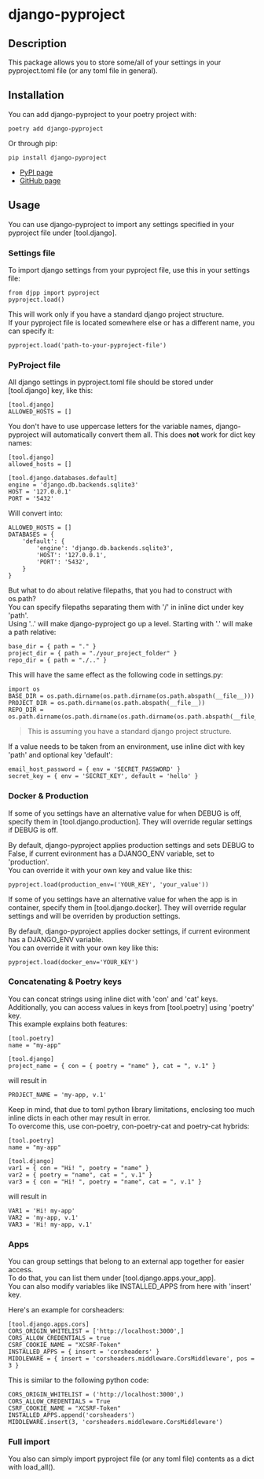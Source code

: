 # django-pyproject

## Description

This package allows you to store some/all of your settings in your pyproject.toml file (or any toml file in general).

## Installation

You can add django-pyproject to your poetry project with:

    poetry add django-pyproject

Or through pip:

    pip install django-pyproject

- [PyPI page](https://pypi.org/project/django-pyproject/)
- [GitHub page](https://github.com/Ceterai/django-pyproject/)

## Usage

You can use django-pyproject to import any settings specified in your pyproject file under [tool.django].

### Settings file

To import django settings from your pyproject file, use this in your settings file:

    from djpp import pyproject
    pyproject.load()

This will work only if you have a standard django project structure.  
If your pyproject file is located somewhere else or has a different name, you can specify it:

    pyproject.load('path-to-your-pyproject-file')

### PyProject file

All django settings in pyproject.toml file should be stored under [tool.django] key, like this:

    [tool.django]
    ALLOWED_HOSTS = []

You don't have to use uppercase letters for the variable names, django-pyproject will automatically convert them all. This does **not** work for dict key names:

    [tool.django]
    allowed_hosts = []

    [tool.django.databases.default]
    engine = 'django.db.backends.sqlite3'
    HOST = '127.0.0.1'
    PORT = '5432'

Will convert into:

    ALLOWED_HOSTS = []
    DATABASES = {
        'default': {
            'engine': 'django.db.backends.sqlite3',
            'HOST': '127.0.0.1',
            'PORT': '5432',
        }
    }

But what to do about relative filepaths, that you had to construct with os.path?  
You can specify filepaths separating them with '/' in inline dict under key 'path'.  
Using '..' will make django-pyproject go up a level.
Starting with '.' will make a path relative:

    base_dir = { path = "." }
    project_dir = { path = "./your_project_folder" }
    repo_dir = { path = "./.." }

This will have the same effect as the following code in settings.py:

    import os
    BASE_DIR = os.path.dirname(os.path.dirname(os.path.abspath(__file__)))
    PROJECT_DIR = os.path.dirname(os.path.abspath(__file__))
    REPO_DIR = os.path.dirname(os.path.dirname(os.path.dirname(os.path.abspath(__file__))))

> This is assuming you have a standard django project structure.

If a value needs to be taken from an environment, use inline dict with key 'path' and optional key 'default':

    email_host_password = { env = 'SECRET_PASSWORD' }
    secret_key = { env = 'SECRET_KEY', default = 'hello' }

### Docker & Production

If some of you settings have an alternative value for when DEBUG is off, specify them in [tool.django.production]. They will override regular settings if DEBUG is off.

By default, django-pyproject applies production settings and sets DEBUG to False, if current evironment has a DJANGO_ENV variable, set to 'production'.  
You can override it with your own key and value like this:

    pyproject.load(production_env=('YOUR_KEY', 'your_value'))

If some of you settings have an alternative value for when the app is in container, specify them in [tool.django.docker]. They will override regular settings and will be overriden by production settings.

By default, django-pyproject applies docker settings, if current evironment has a DJANGO_ENV variable.  
You can override it with your own key like this:

    pyproject.load(docker_env='YOUR_KEY')

### Concatenating & Poetry keys

You can concat strings using inline dict with 'con' and 'cat' keys.  
Additionally, you can access values in keys from [tool.poetry] using 'poetry' key.  
This example explains both features:

    [tool.poetry]
    name = "my-app"

    [tool.django]
    project_name = { con = { poetry = "name" }, cat = ", v.1" }

will result in

    PROJECT_NAME = 'my-app, v.1'

Keep in mind, that due to toml python library limitations, enclosing too much inline dicts in each other may result in error.  
To overcome this, use con-poetry, con-poetry-cat and poetry-cat hybrids:

    [tool.poetry]
    name = "my-app"

    [tool.django]
    var1 = { con = "Hi! ", poetry = "name" }
    var2 = { poetry = "name", cat = ", v.1" }
    var3 = { con = "Hi! ", poetry = "name", cat = ", v.1" }

will result in

    VAR1 = 'Hi! my-app'
    VAR2 = 'my-app, v.1'
    VAR3 = 'Hi! my-app, v.1'

### Apps

You can group settings that belong to an external app together for easier access.  
To do that, you can list them under [tool.django.apps.your_app].  
You can also modify variables like INSTALLED_APPS from here with 'insert' key.

Here's an example for corsheaders:

    [tool.django.apps.cors]
    CORS_ORIGIN_WHITELIST = ['http://localhost:3000',]
    CORS_ALLOW_CREDENTIALS = true
    CSRF_COOKIE_NAME = "XCSRF-Token"
    INSTALLED_APPS = { insert = 'corsheaders' }
    MIDDLEWARE = { insert = 'corsheaders.middleware.CorsMiddleware', pos = 3 }

This is similar to the following python code:

    CORS_ORIGIN_WHITELIST = ('http://localhost:3000',)
    CORS_ALLOW_CREDENTIALS = True
    CSRF_COOKIE_NAME = "XCSRF-Token"
    INSTALLED_APPS.append('corsheaders')
    MIDDLEWARE.insert(3, 'corsheaders.middleware.CorsMiddleware')

### Full import

You also can simply import pyproject file (or any toml file) contents as a dict with load_all().

